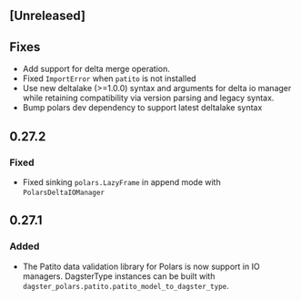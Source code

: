 ## [Unreleased]

## Fixes

- Add support for delta merge operation.
- Fixed `ImportError` when `patito` is not installed
- Use new deltalake (>=1.0.0) syntax and arguments for delta io manager while retaining compatibility via version parsing and legacy syntax.
- Bump polars dev dependency to support latest deltalake syntax


## 0.27.2

### Fixed

- Fixed sinking `polars.LazyFrame` in append mode with `PolarsDeltaIOManager`

## 0.27.1

### Added

- The Patito data validation library for Polars is now support in IO managers. DagsterType instances can be built with `dagster_polars.patito.patito_model_to_dagster_type`.
